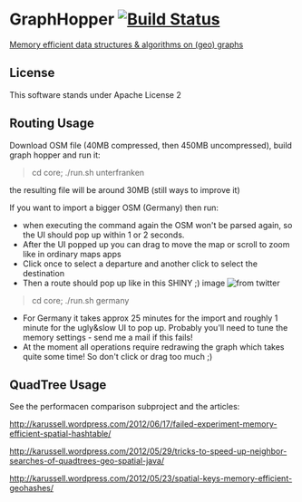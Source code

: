 # GraphHopper [![Build Status](https://secure.travis-ci.org/karussell/GraphHopper.png?branch=master)](http://travis-ci.org/karussell/GraphHopper)

[Memory efficient data structures & algorithms on (geo) graphs](http://karussell.github.com/GraphHopper/)

License
----------------

This software stands under Apache License 2

Routing Usage
---------------

Download OSM file (40MB compressed, then 450MB uncompressed), build graph hopper and run it:

> cd core; ./run.sh unterfranken

the resulting file will be around 30MB (still ways to improve it)

If you want to import a bigger OSM (Germany) then run:

 * when executing the command again the OSM won't be parsed again, so the UI should pop up within 1 or 2 seconds.
 * After the UI popped up you can drag to move the map or scroll to zoom like in ordinary maps apps
 * Click once to select a departure and another click to select the destination
 * Then a route should pop up like in this SHINY ;) image ![from twitter](http://karussell.files.wordpress.com/2012/06/graphhopper.png)

> cd core; ./run.sh germany

 * For Germany it takes approx 25 minutes for the import and roughly 1 minute for the ugly&slow UI to pop up. Probably you'll need to tune the memory settings - send me a mail if this fails!
 * At the moment all operations require redrawing the graph which takes quite some time! So don't click or drag too much ;)

QuadTree Usage
---------------

See the performacen comparison subproject and the articles:

http://karussell.wordpress.com/2012/06/17/failed-experiment-memory-efficient-spatial-hashtable/

http://karussell.wordpress.com/2012/05/29/tricks-to-speed-up-neighbor-searches-of-quadtrees-geo-spatial-java/

http://karussell.wordpress.com/2012/05/23/spatial-keys-memory-efficient-geohashes/